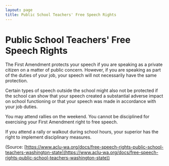 ```yaml
---
layout: page
title: Public School Teachers' Free Speech Rights
---
```


Public School Teachers' Free Speech Rights
=========================================

The First Amendment protects your speech if you are speaking as a private citizen on a matter of public concern. However, if you are speaking as part of the duties of your job, your speech will not necessarily have the same protection.

Certain types of speech outside the school might also not be protected if the school can show that your speech created a substantial adverse impact on school functioning or that your speech was made in accordance with your job duties.

You may attend rallies on the weekend. You cannot be disciplined for exercising  your First Amendment right to free speech.

If you attend a rally or walkout during school hours, your superior has the right to implement disciplinary measures.

(Source: [https://www.aclu-wa.org/docs/free-speech-rights-public-school-teachers-washington-state](https://www.aclu-wa.org/docs/free-speech-rights-public-school-teachers-washington-state))

